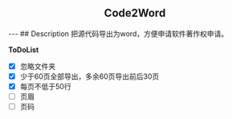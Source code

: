 <h2 style="text-align: center;">Code2Word</h2>
---
## Description
把源代码导出为word，方便申请软件著作权申请。

**ToDoList** 

- [x] 忽略文件夹
- [x] 少于60页全部导出，多余60页导出前后30页
- [x] 每页不低于50行
- [ ] 页眉
- [ ] 页码
